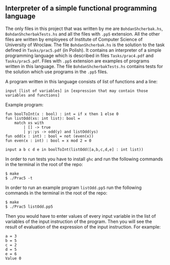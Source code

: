 
## Interpreter of a simple functional programming language

The only files in this project that was written by me are `BohdanShcherbak.hs`, `BohdanShcherbakTests.hs` and all the files with `.pp5` extension. All the other files are written by employees of Institute of Computer Science of University of Wroclaw. The file `BohdanShcherbak.hs` is the solution to the task defined in  `Tasks/prac5.pdf` (in Polish). It contains an interpreter of a simple programming language which is described in files `Tasks/prac4.pdf` and `Tasks/prac5.pdf`. Files with `.pp5` extension are examples of programs written in this language. The file `BohdanShcherbakTests.hs` contains tests for the solution which use programs in the `.pp5` files.

A program written in this language consists of list of functions and a line:
```
input [list of variables] in [expression that may contain those variables and functions]
```
Example program:
```
fun boolToInt(x : bool) : int = if x then 1 else 0
fun listOdd(xs: int list): bool =
	match xs with 
		| [] -> true
		| y::ys -> odd(y) and listOdd(ys)
fun odd(x : int) : bool = not (even(x))
fun even(x : int) : bool = x mod 2 = 0

input a b c d e in boolToInt(listOdd([a,b,c,d,e] : int list))
```

In order to run tests you have to install `ghc` and run the following commands in the terminal in the root of the repo:

```
$ make
$ ./Prac5 -t
```

In order to run an example program `listOdd.pp5` run the following commands in the terminal in the root of the repo:

```
$ make
$ ./Prac5 listOdd.pp5
```

Then you would have to enter values of every input variable in the list of variables of the input instruction of the program. Then you will see the result of evaluation of the expression of the input instruction. For example:
```
a = 3
b = 5
c = 2
d = 5
e = 6
Value 0
```
